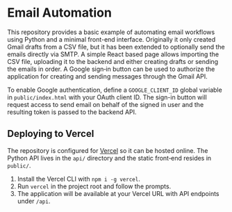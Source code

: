 # Email Automation

This repository provides a basic example of automating email workflows using Python and a minimal front-end interface. Originally it only created Gmail drafts from a CSV file, but it has been extended to optionally send the emails directly via SMTP. A simple React based page allows importing the CSV file, uploading it to the backend and either creating drafts or sending the emails in order. A Google sign‑in button can be used to authorize the application for creating and sending messages through the Gmail API.

To enable Google authentication, define a `GOOGLE_CLIENT_ID` global variable in `public/index.html` with your OAuth client ID. The sign-in button will request access to send email on behalf of the signed in user and the resulting token is passed to the backend API.

## Deploying to Vercel

The repository is configured for [Vercel](https://vercel.com) so it can be hosted online. The Python API lives in the `api/` directory and the static front‑end resides in `public/`.

1. Install the Vercel CLI with `npm i -g vercel`.
2. Run `vercel` in the project root and follow the prompts.
3. The application will be available at your Vercel URL with API endpoints under `/api`.
